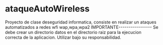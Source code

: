 # ataqueAutoWireless
Proyecto de clase deseguridad informatica, consiste en realizar un ataques automatizados a redes wfi wap,wpa,wpa2
IMPORTANTE-----------------
Se debe crear un directorio datos en el directorio raiz para la ejecucion correcta de la aplicacion.
Utilizar bajo su responsabilidad.
